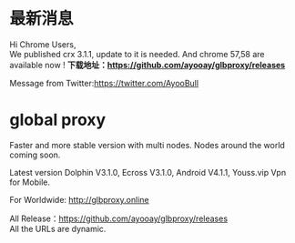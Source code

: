 # 最新消息
Hi Chrome Users,<br>
We published crx 3.1.1, update to it is needed. And chrome 57,58 are available now !
<b>下载地址：https://github.com/ayooay/glbproxy/releases</b><br>

Message from Twitter:https://twitter.com/AyooBull<br>

# global proxy
Faster and more stable version with multi nodes. Nodes around the world coming soon.

Latest version Dolphin V3.1.0, Ecross V3.1.0, Android V4.1.1, Youss.vip Vpn for Mobile.

For Worldwide: http://glbproxy.online <br>

All Release：https://github.com/ayooay/glbproxy/releases<br>
All the URLs are dynamic.
